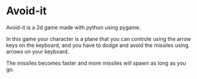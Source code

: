 # Avoid-it
Avoid-it is a 2d game made with python using pygame.

In this game your character is a plane that you can controle using the arrow keys on the keyboard,
and you have to dodge and avoid the missiles using arrows on your keyboard.

The missiles becomes faster
and more missiles will spawn as long as you go.
